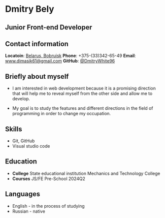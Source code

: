 # Dmitry Bely

## Junior Front-end Developer

## Contact information

**Locatoin**: [Belarus, Bobruisk](https://maps.app.goo.gl/uob8fNhXohkVRPLv7)
**Phone**: +375-(33)342-65-49 
**Email**: www.dimasik61@gmail.com
**GitHub**: [@DmitryWhite96](https://github.com/DmitryWhite96)

## Briefly about myself

* I am interested in web development because it is a promising direction that will help me to reveal myself from the other side and allow me to develop.

* My goal is to study the features and different directions in the field of programming in order to change my occupation.

## Skills

- Git, GitHub
- Visual studio code

## Education 

- **College** State educational institution Mechanics and Technology College
- **Courses** JS/FE Pre-School 2024Q2

## Languages

- English - in the process of studying
- Russian - native